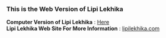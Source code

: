 <h3>This is the Web Version of Lipi Lekhika</h3>
<strong>Computer Version of Lipi Lekhika</strong> : <a href="https://get.lipilekhika.com/source">Here</a><br>
<strong>Lipi Lekhika Web Site For More Information</strong> : <a href="https://www.lipilekhika.com">lipilekhika.com</a>